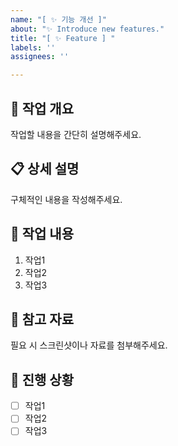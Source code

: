 ```yaml
---
name: "[ ✨ 기능 개선 ]"
about: "✨ Introduce new features."
title: "[ ✨ Feature ] "
labels: ''
assignees: ''

---
```


## 🔧 작업 개요

작업할 내용을 간단히 설명해주세요.

## 📋 상세 설명

구체적인 내용을 작성해주세요.

## 📝 작업 내용

1. 작업1
2. 작업2
3. 작업3

## 📸 참고 자료

필요 시 스크린샷이나 자료를 첨부해주세요.

## 🚀 진행 상황

- [ ] 작업1
- [ ] 작업2
- [ ] 작업3
